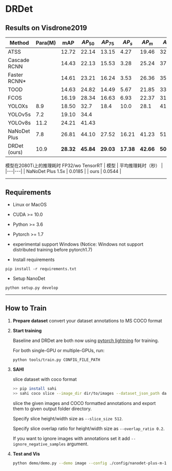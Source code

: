 # DRDet

## Results on Visdrone2019
| Method  | Para(M) | mAP    | $AP_{50}$ | $AP_{75}$ | $AP_{s}$  | $AP_{m}$  | $AP_{l}$  |
|----------|---------|--------|---------|---------|---------|---------|---------|
| ATSS     |          | 12.72  | 22.14   | 13.15   | 4.27    | 19.46   | 32.24   |
| Cascade RCNN |          | 14.43  | 22.13   | 15.53   | 3.28    | 25.24   | 37.34   |
| Faster RCNN* |          | 14.61  | 23.21   | 16.24   | 3.53    | 26.36   | 35.51   |
| TOOD      |          | 14.63  | 24.82   | 14.49   | 5.67    | 21.85   | 33.81   |
| FCOS      |          | 16.19  | 28.34   | 16.63   | 6.93    | 22.37   | 31.61   |
| YOLOXs    | 8.9      | 18.50  | 32.7    | 18.4    | 10.0    | 28.1    | 41.4    |
| YOLOv5s   | 7.2      | 19.10  | 34.4    |         |         |         |         |
| YOLOv8s   | 11.2     | 24.21  | 41.43   |         |         |         |         |
| NaNoDet Plus | 7.8      |26.81  |44.10  |27.52  |16.21  |41.23  |51.09  |
| DRDet (ours) | 10.9     |**28.32**  |**45.84**  |**29.03**  |**17.38**  |**42.66**  |**50.91**  |

模型在2080Ti上的推理耗时 FP32/wo TensorRT
| 模型 | 平均推理耗时（秒） |
|---|---|
| NaNoDet Plus 1.5x | 0.0185 |
| ours | 0.0544 |

****
## Requirements

* Linux or MacOS
* CUDA >= 10.0
* Python >= 3.6
* Pytorch >= 1.7
* experimental support Windows (Notice: Windows not support distributed training before pytorch1.7)

* Install requirements

```shell script
pip install -r requirements.txt
```
    
* Setup NanoDet
```shell script
python setup.py develop
```

****

## How to Train

1. **Prepare dataset**
   convert your dataset annotations to MS COCO format
2. **Start training**

   Baseline and DRDet are both now using [pytorch lightning](https://github.com/PyTorchLightning/pytorch-lightning) for training.

   For both single-GPU or multiple-GPUs, run:

   ```shell script
   python tools/train.py CONFIG_FILE_PATH
   ```
3. **SAHI**

   slice dataset with coco format

    ```bash
    >> pip install sahi
    >> sahi coco slice --image_dir dir/to/images --dataset_json_path dataset.json
    ```
    
   slice the given images and COCO formatted annotations and export them to given output folder directory.
    
    Specify slice height/width size as `--slice_size 512`.
    
    Specify slice overlap ratio for height/width size as `--overlap_ratio 0.2`.
    
    If you want to ignore images with annotations set it add `--ignore_negative_samples` argument.

4. **Test and Vis**

   ```bash
   python demo/demo.py --demo image --config ./config/nanodet-plus-m-1.5x_416.yml --model ./nanodet-plus-m-1.5x_416_checkpoint.ckpt --path ./inferimgs

   ```





   
